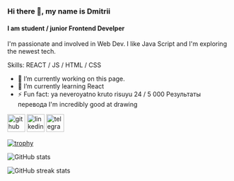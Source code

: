 ### Hi there 👋, my name is Dmitrii
#### I am student / junior Frontend Develper
 I'm passionate and involved in Web Dev. I like Java Script and I'm exploring the newest tech.

Skills: REACT / JS / HTML / CSS

- 🔭 I’m currently working on this page. 
- 🌱 I’m currently learning React 
- ⚡ Fun fact: ya neveroyatno kruto risuyu 24 / 5 000 Результаты перевода I'm incredibly good at drawing 


[<img src='https://cdn.jsdelivr.net/npm/simple-icons@3.0.1/icons/github.svg' alt='github' height='40'>](https://github.com/17clouds)  [<img src='https://cdn.jsdelivr.net/npm/simple-icons@3.0.1/icons/linkedin.svg' alt='linkedin' height='40'>](https://www.linkedin.com/in/linkedin.com/in/17clouds//)  [<img src='https://cdn.jsdelivr.net/npm/simple-icons@3.0.1/icons/telegram.svg' alt='telegram' height='40'>](https://t.me/fackingrxer)  

[![trophy](https://github-profile-trophy.vercel.app/?username=17clouds)](https://github.com/ryo-ma/github-profile-trophy)

![GitHub stats](https://github-readme-stats.vercel.app/api?username=17clouds&show_icons=true)  

![GitHub streak stats](https://github-readme-streak-stats.herokuapp.com/?user=17clouds)  

